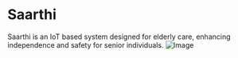 # Saarthi
Saarthi is an IoT based system designed for elderly care, enhancing independence and safety for senior individuals.
![Image](https://github.com/user-attachments/assets/b3c3a398-3d7a-4666-8169-88e4432d7ef9)
